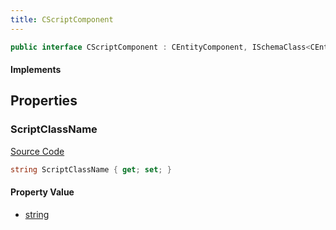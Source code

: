 ```yaml
---
title: CScriptComponent
---
```


```csharp
public interface CScriptComponent : CEntityComponent, ISchemaClass<CEntityComponent>, ISchemaClass<CScriptComponent>, ISchemaField, ISchemaClass, INativeHandle
```

#### Implements

## Properties

### ScriptClassName

[Source Code](https://github.com/swiftly-solution/swiftlys2/blob/beta/managed/src/SwiftlyS2.Generated/Schemas/Interfaces/CScriptComponent.cs#L16)

```csharp
string ScriptClassName { get; set; }
```

#### Property Value

- [string](https://learn.microsoft.com/dotnet/api/system.string)

